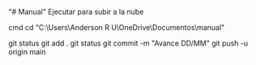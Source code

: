 "# Manual" 
Ejecutar para subir a la nube

cmd
cd "C:\Users\Anderson R U\OneDrive\Documentos\manual"

git status
git add .
git status
git commit -m "Avance DD/MM"
git push -u origin main